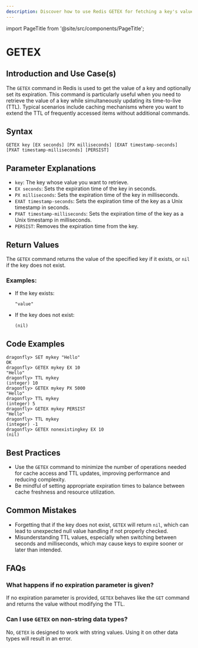```yaml
---
description: Discover how to use Redis GETEX for fetching a key's value and setting its expiration.
---
```


import PageTitle from '@site/src/components/PageTitle';

# GETEX

<PageTitle title="Redis GETEX Explained (Better Than Official Docs)" />

## Introduction and Use Case(s)

The `GETEX` command in Redis is used to get the value of a key and optionally set its expiration. This command is particularly useful when you need to retrieve the value of a key while simultaneously updating its time-to-live (TTL). Typical scenarios include caching mechanisms where you want to extend the TTL of frequently accessed items without additional commands.

## Syntax

```plaintext
GETEX key [EX seconds] [PX milliseconds] [EXAT timestamp-seconds] [PXAT timestamp-milliseconds] [PERSIST]
```

## Parameter Explanations

- `key`: The key whose value you want to retrieve.
- `EX seconds`: Sets the expiration time of the key in seconds.
- `PX milliseconds`: Sets the expiration time of the key in milliseconds.
- `EXAT timestamp-seconds`: Sets the expiration time of the key as a Unix timestamp in seconds.
- `PXAT timestamp-milliseconds`: Sets the expiration time of the key as a Unix timestamp in milliseconds.
- `PERSIST`: Removes the expiration time from the key.

## Return Values

The `GETEX` command returns the value of the specified key if it exists, or `nil` if the key does not exist.

### Examples:

- If the key exists:
  ```plaintext
  "value"
  ```
- If the key does not exist:
  ```plaintext
  (nil)
  ```

## Code Examples

```cli
dragonfly> SET mykey "Hello"
OK
dragonfly> GETEX mykey EX 10
"Hello"
dragonfly> TTL mykey
(integer) 10
dragonfly> GETEX mykey PX 5000
"Hello"
dragonfly> TTL mykey
(integer) 5
dragonfly> GETEX mykey PERSIST
"Hello"
dragonfly> TTL mykey
(integer) -1
dragonfly> GETEX nonexistingkey EX 10
(nil)
```

## Best Practices

- Use the `GETEX` command to minimize the number of operations needed for cache access and TTL updates, improving performance and reducing complexity.
- Be mindful of setting appropriate expiration times to balance between cache freshness and resource utilization.

## Common Mistakes

- Forgetting that if the key does not exist, `GETEX` will return `nil`, which can lead to unexpected null value handling if not properly checked.
- Misunderstanding TTL values, especially when switching between seconds and milliseconds, which may cause keys to expire sooner or later than intended.

## FAQs

### What happens if no expiration parameter is given?

If no expiration parameter is provided, `GETEX` behaves like the `GET` command and returns the value without modifying the TTL.

### Can I use `GETEX` on non-string data types?

No, `GETEX` is designed to work with string values. Using it on other data types will result in an error.
